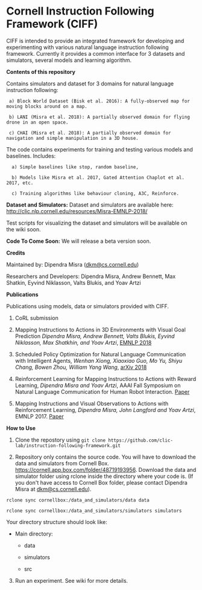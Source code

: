 # Cornell Instruction Following Framework (CIFF)

CIFF is intended to provide an integrated framework for developing and experimenting with various natural language instruction following framework. Currently it provides a common interface for 3 datasets and simulators, several models and learning algorithm.

**Contents of this repository**

Contains simulators and dataset for 3 domains for natural language instruction following: 

     a) Block World Dataset (Bisk et al. 2016): A fully-observed map for moving blocks around on a map.

     b) LANI (Misra et al. 2018): A partially observed domain for flying drone in an open space.

     c) CHAI (Misra et al. 2018): A partially observed domain for navigation and simple manipulation in a 3D house.

The code contains experiments for training and testing various models and baselines. Includes:

      a) Simple baselines like stop, random baseline, 

      b) Models like Misra et al. 2017, Gated Attention Chaplot et al. 2017, etc.
        
      c) Training algorithms like behaviour cloning, A3C, Reinforce.

**Dataset and Simulators:** Dataset and simulators are available here: http://clic.nlp.cornell.edu/resources/Misra-EMNLP-2018/
   
 Test scripts for visualizing the dataset and simulators will be available on the wiki soon.

**Code To Come Soon:** We will release a beta version soon.

**Credits**

Maintained by: Dipendra Misra (dkm@cs.cornell.edu)

Researchers and Developers: Dipendra Misra, Andrew Bennett, Max Shatkin, Eyvind Niklasson, Valts Blukis, and Yoav Artzi

**Publications**

Publications using models, data or simulators provided with CIFF.

1) CoRL submission

2) Mapping Instructions to Actions in 3D Environments with Visual Goal Prediction *Dipendra Misra, Andrew Bennett, Valts Blukis, Eyvind Niklasson, Max Shatkhin, and Yoav Artzi*, [EMNLP 2018](https://arxiv.org/abs/1809.00786)

3) Scheduled Policy Optimization for Natural Language Communication with Intelligent Agents, *Wenhan Xiong, Xiaoxiao Guo, Mo Yu, Shiyu Chang, Bowen Zhou, William Yang Wang*, [arXiv 2018](https://arxiv.org/abs/1806.06187)

4) Reinforcement Learning for Mapping Instructions to Actions with Reward Learning, *Dipendra Misra and Yoav Artzi*, AAAI Fall Symposium on Natural Language Communication for Human Robot Interaction. [Paper](http://www.ttic.edu/nchrc/papers/19.pdf)

5) Mapping Instructions and Visual Observations to Actions with Reinforcement Learning, *Dipendra Misra, John Langford and Yoav Artzi*, EMNLP 2017. [Paper](http://www.cs.cornell.edu/~dkm/papers/mla-emnlp.2017.pdf)

**How to Use**

1) Clone the repostory using `git clone https://github.com/clic-lab/instruction-following-framework.git`

2) Repository only contains the source code. You will have to download the data and simulators from Cornell Box. 
https://cornell.app.box.com/folder/48719193956. Download the data and simulator folder using rclone inside the directory where your code is. (If you don't have access to Cornell Box folder, please contact Dipendra Misra at dkm@cs.cornell.edu).

`rclone sync cornellbox:/data_and_simulators/data data`

`rclone sync cornellbox:/data_and_simulators/simulators simulators`

Your directory structure should look like:

- Main directory:

     - data
     
     - simulators
     
     - src
     
3) Run an experiment. See wiki for more details.
